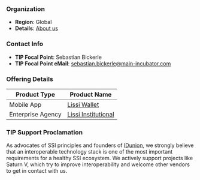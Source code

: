 
### Organization

* __Region__: Global
* __Details__: [About us](https://main-incubator.com/en/about/)

### Contact Info
* __TIP Focal Point__: Sebastian Bickerle
* __TIP Focal Point eMail__: sebastian.bickerle@main-incubator.com

### Offering Details

| Product Type | Product Name |
| --- | --- |
| Mobile App | [Lissi Wallet](https://lissi.id/mobile) |
| Enterprise Agency | [Lissi Institutional](https://lissi.id/institutions) |

### TIP Support Proclamation
As advocates of SSI principles and founders of [IDunion](https://idunion.org/?lang=en), we strongly believe that an interoperable technology stack is one of the most important requirements for a healthy SSI ecosystem. We actively support projects like Saturn V, which try to improve interoperability and welcome other vendors to get in contact with us.
